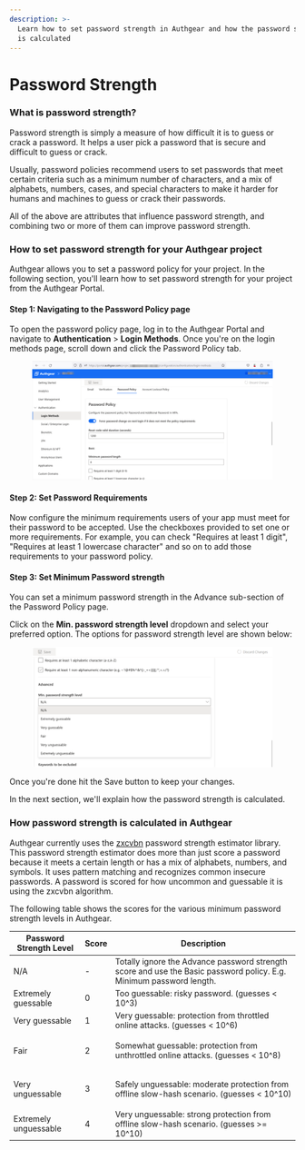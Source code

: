 ```yaml
---
description: >-
  Learn how to set password strength in Authgear and how the password strength
  is calculated
---
```


# Password Strength

### What is password strength?

Password strength is simply a measure of how difficult it is to guess or crack a password. It helps a user pick a password that is secure and difficult to guess or crack.&#x20;

Usually, password policies recommend users to set passwords that meet certain criteria such as a minimum number of characters, and a mix of alphabets, numbers, cases, and special characters to make it harder for humans and machines to guess or crack their passwords.&#x20;

All of the above are attributes that influence password strength, and combining two or more of them can improve password strength.

### How to set password strength for your Authgear project

Authgear allows you to set a password policy for your project. In the following section, you'll learn how to set password strength for your project from the Authgear Portal.

#### Step 1: Navigating to the Password Policy page

To open the password policy page, log in to the Authgear Portal and navigate to **Authentication** > **Login Methods**. Once you're on the login methods page, scroll down and click the Password Policy tab.

<figure><img src="../.gitbook/assets/authgear-password-policy (1).png" alt=""><figcaption></figcaption></figure>

#### Step 2: Set Password Requirements

Now configure the minimum requirements users of your app must meet for their password to be accepted. Use the checkboxes provided to set one or more requirements. For example, you can check "Requires at least 1 digit", "Requires at least 1 lowercase character" and so on to add those requirements to your password policy.

#### Step 3: Set Minimum Password strength

You can set a minimum password strength in the Advance sub-section of the Password Policy page.

Click on the **Min. password strength level** dropdown and select your preferred option. The options for password strength level are shown below:

<figure><img src="../.gitbook/assets/authgear-password-strength-level.png" alt=""><figcaption></figcaption></figure>

Once you're done hit the Save button to keep your changes.

In the next section, we'll explain how the password strength is calculated.

### How password strength is calculated in Authgear

Authgear currently uses the [zxcvbn](https://github.com/dropbox/zxcvbn) password strength estimator library. This password strength estimator does more than just score a password because it meets a certain length or has a mix of alphabets, numbers, and symbols. It uses pattern matching and recognizes common insecure passwords. A password is scored for how uncommon and guessable it is using the zxcvbn algorithm.

The following table shows the scores for the various minimum password strength levels in Authgear.



| Password Strength Level | Score | Description                                                                                                          |
| ----------------------- | ----- | -------------------------------------------------------------------------------------------------------------------- |
| N/A                     | -     | Totally ignore the Advance password strength score and use the Basic password policy. E.g. Minimum password length.  |
| Extremely guessable     | 0     | Too guessable: risky password. (guesses < 10^3)                                                                      |
| Very guessable          | 1     | Very guessable: protection from throttled online attacks. (guesses < 10^6)                                           |
| Fair                    | 2     | <p>Somewhat guessable: protection from unthrottled online attacks. (guesses &#x3C; 10^8)</p><p></p>                  |
| Very unguessable        | 3     | <p>Safely unguessable: moderate protection from offline slow-hash scenario. (guesses &#x3C; 10^10)</p><p></p>        |
| Extremely unguessable   | 4     | Very unguessable: strong protection from offline slow-hash scenario. (guesses >= 10^10)                              |
